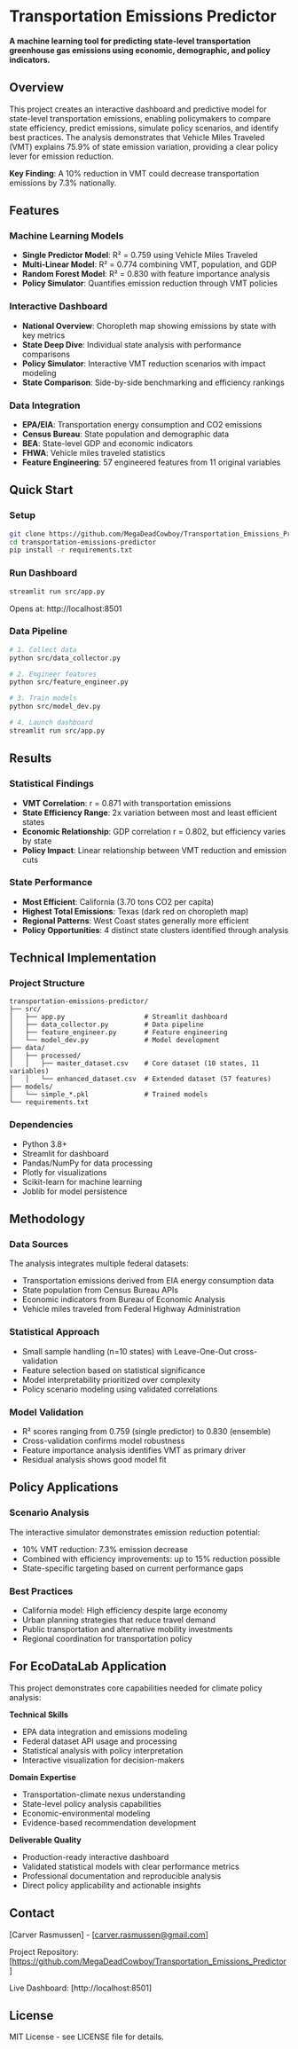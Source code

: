 # Transportation Emissions Predictor

**A machine learning tool for predicting state-level transportation greenhouse gas emissions using economic, demographic, and policy indicators.**

## Overview

This project creates an interactive dashboard and predictive model for state-level transportation emissions, enabling policymakers to compare state efficiency, predict emissions, simulate policy scenarios, and identify best practices. The analysis demonstrates that Vehicle Miles Traveled (VMT) explains 75.9% of state emission variation, providing a clear policy lever for emission reduction.

**Key Finding**: A 10% reduction in VMT could decrease transportation emissions by 7.3% nationally.

## Features

### Machine Learning Models
- **Single Predictor Model**: R² = 0.759 using Vehicle Miles Traveled
- **Multi-Linear Model**: R² = 0.774 combining VMT, population, and GDP
- **Random Forest Model**: R² = 0.830 with feature importance analysis
- **Policy Simulator**: Quantifies emission reduction through VMT policies

### Interactive Dashboard
- **National Overview**: Choropleth map showing emissions by state with key metrics
- **State Deep Dive**: Individual state analysis with performance comparisons
- **Policy Simulator**: Interactive VMT reduction scenarios with impact modeling
- **State Comparison**: Side-by-side benchmarking and efficiency rankings

### Data Integration
- **EPA/EIA**: Transportation energy consumption and CO2 emissions
- **Census Bureau**: State population and demographic data
- **BEA**: State-level GDP and economic indicators
- **FHWA**: Vehicle miles traveled statistics
- **Feature Engineering**: 57 engineered features from 11 original variables

## Quick Start

### Setup
```bash
git clone https://github.com/MegaDeadCowboy/Transportation_Emissions_Predictor.git
cd transportation-emissions-predictor
pip install -r requirements.txt
```

### Run Dashboard
```bash
streamlit run src/app.py
```
Opens at: http://localhost:8501

### Data Pipeline
```bash
# 1. Collect data
python src/data_collector.py

# 2. Engineer features  
python src/feature_engineer.py

# 3. Train models
python src/model_dev.py

# 4. Launch dashboard
streamlit run src/app.py
```

## Results

### Statistical Findings
- **VMT Correlation**: r = 0.871 with transportation emissions
- **State Efficiency Range**: 2x variation between most and least efficient states
- **Economic Relationship**: GDP correlation r = 0.802, but efficiency varies by state
- **Policy Impact**: Linear relationship between VMT reduction and emission cuts

### State Performance
- **Most Efficient**: California (3.70 tons CO2 per capita)
- **Highest Total Emissions**: Texas (dark red on choropleth map)
- **Regional Patterns**: West Coast states generally more efficient
- **Policy Opportunities**: 4 distinct state clusters identified through analysis

## Technical Implementation

### Project Structure
```
transportation-emissions-predictor/
├── src/
│   ├── app.py                    # Streamlit dashboard
│   ├── data_collector.py         # Data pipeline
│   ├── feature_engineer.py       # Feature engineering
│   └── model_dev.py              # Model development
├── data/
│   ├── processed/
│   │   ├── master_dataset.csv    # Core dataset (10 states, 11 variables)
│   │   └── enhanced_dataset.csv  # Extended dataset (57 features)
├── models/
│   └── simple_*.pkl              # Trained models
└── requirements.txt
```

### Dependencies
- Python 3.8+
- Streamlit for dashboard
- Pandas/NumPy for data processing
- Plotly for visualizations
- Scikit-learn for machine learning
- Joblib for model persistence

## Methodology

### Data Sources
The analysis integrates multiple federal datasets:
- Transportation emissions derived from EIA energy consumption data
- State population from Census Bureau APIs
- Economic indicators from Bureau of Economic Analysis
- Vehicle miles traveled from Federal Highway Administration

### Statistical Approach
- Small sample handling (n=10 states) with Leave-One-Out cross-validation
- Feature selection based on statistical significance
- Model interpretability prioritized over complexity
- Policy scenario modeling using validated correlations

### Model Validation
- R² scores ranging from 0.759 (single predictor) to 0.830 (ensemble)
- Cross-validation confirms model robustness
- Feature importance analysis identifies VMT as primary driver
- Residual analysis shows good model fit

## Policy Applications

### Scenario Analysis
The interactive simulator demonstrates emission reduction potential:
- 10% VMT reduction: 7.3% emission decrease
- Combined with efficiency improvements: up to 15% reduction possible
- State-specific targeting based on current performance gaps

### Best Practices
- California model: High efficiency despite large economy
- Urban planning strategies that reduce travel demand
- Public transportation and alternative mobility investments
- Regional coordination for transportation policy

## For EcoDataLab Application

This project demonstrates core capabilities needed for climate policy analysis:

**Technical Skills**
- EPA data integration and emissions modeling
- Federal dataset API usage and processing
- Statistical analysis with policy interpretation
- Interactive visualization for decision-makers

**Domain Expertise**
- Transportation-climate nexus understanding
- State-level policy analysis capabilities
- Economic-environmental modeling
- Evidence-based recommendation development

**Deliverable Quality**
- Production-ready interactive dashboard
- Validated statistical models with clear performance metrics
- Professional documentation and reproducible analysis
- Direct policy applicability and actionable insights

## Contact

[Carver Rasmussen] - [carver.rasmussen@gmail.com]

Project Repository: [https://github.com/MegaDeadCowboy/Transportation_Emissions_Predictor]

Live Dashboard: [http://localhost:8501]

## License

MIT License - see LICENSE file for details.